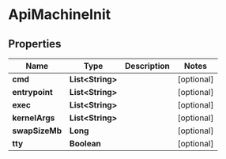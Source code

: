 

# ApiMachineInit


## Properties

| Name | Type | Description | Notes |
|------------ | ------------- | ------------- | -------------|
|**cmd** | **List&lt;String&gt;** |  |  [optional] |
|**entrypoint** | **List&lt;String&gt;** |  |  [optional] |
|**exec** | **List&lt;String&gt;** |  |  [optional] |
|**kernelArgs** | **List&lt;String&gt;** |  |  [optional] |
|**swapSizeMb** | **Long** |  |  [optional] |
|**tty** | **Boolean** |  |  [optional] |



